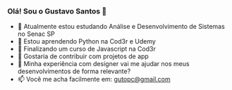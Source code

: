 ### Olá! Sou o Gustavo Santos 👋

- 🔭 Atualmente estou estudando Análise e Desenvolvimento de Sistemas no Senac SP
- 🌱 Estou aprendendo Python na Cod3r e Udemy
- 👯 Finalizando um curso de Javascript na Cod3r
- 🤔 Gostaria de contribuir com projetos de app
- 💬 Minha experiência com designer vai me ajudar nos meus desenvolvimentos de forma relevante?
- 📫 Você me acha facilmente em: gutopc@gmail.com

